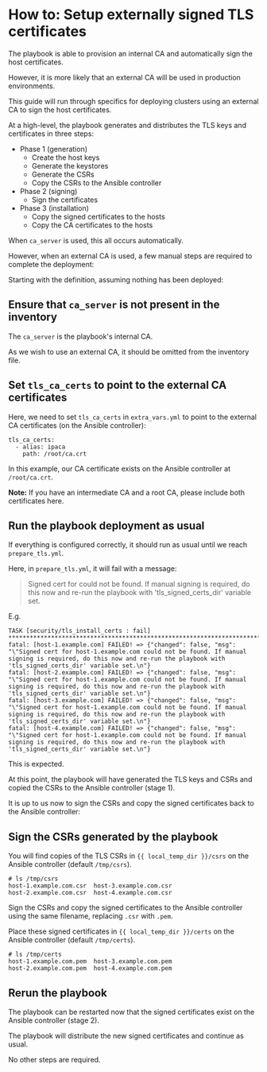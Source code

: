 # How to: Setup externally signed TLS certificates

The playbook is able to provision an internal CA and automatically sign the host certificates.

However, it is more likely that an external CA will be used in production environments.

This guide will run through specifics for deploying clusters using an external CA to sign the host certificates.

At a high-level, the playbook generates and distributes the TLS keys and certificates in three steps:

- Phase 1 (generation)
  * Create the host keys
  * Generate the keystores
  * Generate the CSRs
  * Copy the CSRs to the Ansible controller
- Phase 2 (signing)
  * Sign the certificates
- Phase 3 (installation)
  * Copy the signed certificates to the hosts
  * Copy the CA certificates to the hosts

When `ca_server` is used, this all occurs automatically.

However, when an external CA is used, a few manual steps are required to complete the deployment:

Starting with the definition, assuming nothing has been deployed:

## Ensure that `ca_server` is **not** present in the inventory

The `ca_server` is the playbook's internal CA.

As we wish to use an external CA, it should be omitted from the inventory file.

## Set `tls_ca_certs` to point to the external CA certificates

Here, we need to set `tls_ca_certs` in `extra_vars.yml` to point to the external CA certificates (on the Ansible controller):

```
tls_ca_certs:
  - alias: ipaca
    path: /root/ca.crt
```

In this example, our CA certificate exists on the Ansible controller at `/root/ca.crt`.

**Note:** If you have an intermediate CA and a root CA, please include both certificates here.

## Run the playbook deployment as usual

If everything is configured correctly, it should run as usual until we reach `prepare_tls.yml`.

Here, in `prepare_tls.yml`, it will fail with a message:

> Signed cert for <hostname> could not be found. If manual signing is required, do this now and re-run the playbook with 'tls_signed_certs_dir' variable set.

E.g.

```
TASK [security/tls_install_certs : fail] **************************************************************************************************************
fatal: [host-1.example.com] FAILED! => {"changed": false, "msg": "\"Signed cert for host-1.example.com could not be found. If manual signing is required, do this now and re-run the playbook with 'tls_signed_certs_dir' variable set.\n"}
fatal: [host-2.example.com] FAILED! => {"changed": false, "msg": "\"Signed cert for host-1.example.com could not be found. If manual signing is required, do this now and re-run the playbook with 'tls_signed_certs_dir' variable set.\n"}
fatal: [host-3.example.com] FAILED! => {"changed": false, "msg": "\"Signed cert for host-1.example.com could not be found. If manual signing is required, do this now and re-run the playbook with 'tls_signed_certs_dir' variable set.\n"}
fatal: [host-4.example.com] FAILED! => {"changed": false, "msg": "\"Signed cert for host-1.example.com could not be found. If manual signing is required, do this now and re-run the playbook with 'tls_signed_certs_dir' variable set.\n"}
```

This is expected.

At this point, the playbook will have generated the TLS keys and CSRs and copied the CSRs to the Ansible controller (stage 1).

It is up to us now to sign the CSRs and copy the signed certificates back to the Ansible controller:

## Sign the CSRs generated by the playbook

You will find copies of the TLS CSRs in `{{ local_temp_dir }}/csrs` on the Ansible controller (default `/tmp/csrs`).

```
# ls /tmp/csrs
host-1.example.com.csr  host-3.example.com.csr
host-2.example.com.csr  host-4.example.com.csr
```

Sign the CSRs and copy the signed certificates to the Ansible controller using the same filename, replacing `.csr` with `.pem`.

Place these signed certificates in `{{ local_temp_dir }}/certs` on the Ansible controller (default `/tmp/certs`).

```
# ls /tmp/certs
host-1.example.com.pem  host-3.example.com.pem
host-2.example.com.pem  host-4.example.com.pem
```

## Rerun the playbook

The playbook can be restarted now that the signed certificates exist on the Ansible controller (stage 2).

The playbook will distribute the new signed certificates and continue as usual.

No other steps are required.
